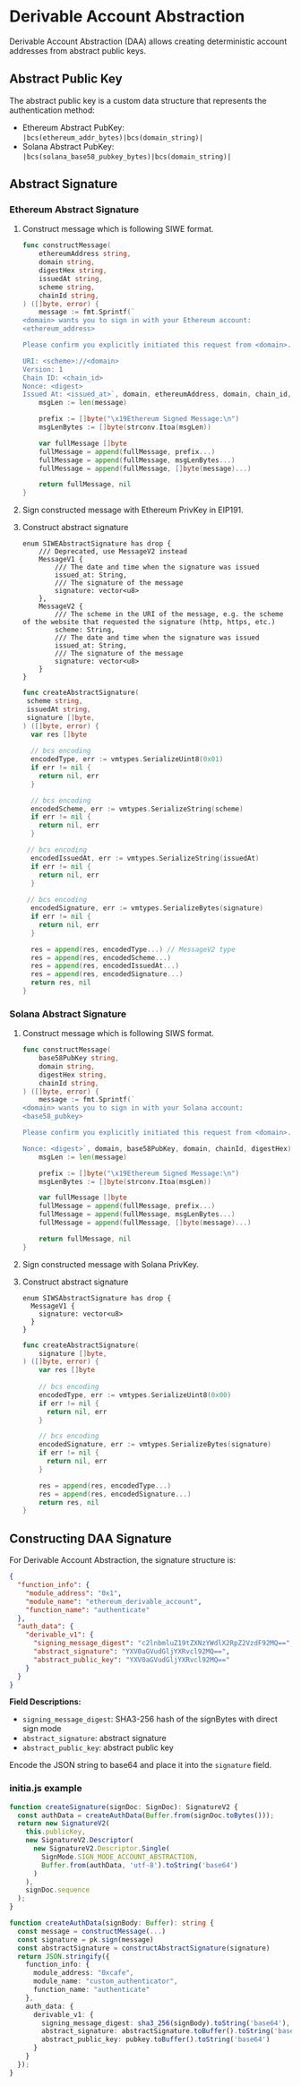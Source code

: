 # Derivable Account Abstraction

Derivable Account Abstraction (DAA) allows creating deterministic account addresses from abstract public keys.

## Abstract Public Key

The abstract public key is a custom data structure that represents the authentication method:

- Ethereum Abstract PubKey: `|bcs(ethereum_addr_bytes)|bcs(domain_string)|`
- Solana Abstract PubKey: `|bcs(solana_base58_pubkey_bytes)|bcs(domain_string)|`

## Abstract Signature

### Ethereum Abstract Signature

1. Construct message which is following SIWE format.

   ```go
   func constructMessage(
       ethereumAddress string,
       domain string,
       digestHex string,
       issuedAt string,
       scheme string,
       chainId string,
   ) ([]byte, error) {
       message := fmt.Sprintf(`
   <domain> wants you to sign in with your Ethereum account:
   <ethereum_address>
   
   Please confirm you explicitly initiated this request from <domain>. You are approving to execute transaction on Initia blockchain (<chain_id>).
   
   URI: <scheme>://<domain>
   Version: 1
   Chain ID: <chain_id>
   Nonce: <digest>
   Issued At: <issued_at>`, domain, ethereumAddress, domain, chain_id, scheme, domain, chainId, digestHex, issuedAt)
       msgLen := len(message)
   
       prefix := []byte("\x19Ethereum Signed Message:\n")
       msgLenBytes := []byte(strconv.Itoa(msgLen))
   
       var fullMessage []byte
       fullMessage = append(fullMessage, prefix...)
       fullMessage = append(fullMessage, msgLenBytes...)
       fullMessage = append(fullMessage, []byte(message)...)
   
       return fullMessage, nil
   }
   ```

2. Sign constructed message with Ethereum PrivKey in EIP191.
3. Construct abstract signature

   ```move
   enum SIWEAbstractSignature has drop {
       /// Deprecated, use MessageV2 instead
       MessageV1 {
           /// The date and time when the signature was issued
           issued_at: String,
           /// The signature of the message
           signature: vector<u8>
       },
       MessageV2 {
           /// The scheme in the URI of the message, e.g. the scheme of the website that requested the signature (http, https, etc.)
           scheme: String,
           /// The date and time when the signature was issued
           issued_at: String,
           /// The signature of the message
           signature: vector<u8>
       }
   }
   ```

   ```go
   func createAbstractSignature(
    scheme string,
    issuedAt string,
    signature []byte,
   ) ([]byte, error) {
     var res []byte
    
     // bcs encoding
     encodedType, err := vmtypes.SerializeUint8(0x01)
     if err != nil {
       return nil, err
     }
   
     // bcs encoding
     encodedScheme, err := vmtypes.SerializeString(scheme)
     if err != nil {
       return nil, err
     }
   
    // bcs encoding
     encodedIssuedAt, err := vmtypes.SerializeString(issuedAt)
     if err != nil {
       return nil, err
     }
    
    // bcs encoding
     encodedSignature, err := vmtypes.SerializeBytes(signature)
     if err != nil {
       return nil, err
     }
   
     res = append(res, encodedType...) // MessageV2 type
     res = append(res, encodedScheme...)
     res = append(res, encodedIssuedAt...)
     res = append(res, encodedSignature...)
     return res, nil
   }
   ```

### Solana Abstract Signature

1. Construct message which is following SIWS format.

   ```go
   func constructMessage(
       base58PubKey string,
       domain string,
       digestHex string,
       chainId string,
   ) ([]byte, error) {
       message := fmt.Sprintf(`
   <domain> wants you to sign in with your Solana account:
   <base58_pubkey>
   
   Please confirm you explicitly initiated this request from <domain>. You are approving to execute transaction on Initia blockchain (<chain_id>).
   
   Nonce: <digest>`, domain, base58PubKey, domain, chainId, digestHex)
       msgLen := len(message)
   
       prefix := []byte("\x19Ethereum Signed Message:\n")
       msgLenBytes := []byte(strconv.Itoa(msgLen))
   
       var fullMessage []byte
       fullMessage = append(fullMessage, prefix...)
       fullMessage = append(fullMessage, msgLenBytes...)
       fullMessage = append(fullMessage, []byte(message)...)
   
       return fullMessage, nil
   }
   ```

2. Sign constructed message with Solana PrivKey.
3. Construct abstract signature

   ```move
   enum SIWSAbstractSignature has drop {
     MessageV1 {
       signature: vector<u8>
     }
   }
   ```

   ```go
   func createAbstractSignature(
       signature []byte,
   ) ([]byte, error) {
       var res []byte
    
       // bcs encoding
       encodedType, err := vmtypes.SerializeUint8(0x00)
       if err != nil {
         return nil, err
       }
   
       // bcs encoding
       encodedSignature, err := vmtypes.SerializeBytes(signature)
       if err != nil {
         return nil, err
       }
   
       res = append(res, encodedType...)
       res = append(res, encodedSignature...)
       return res, nil
   }
   ```

## Constructing DAA Signature

For Derivable Account Abstraction, the signature structure is:

```json
{
  "function_info": {
    "module_address": "0x1",
    "module_name": "ethereum_derivable_account",
    "function_name": "authenticate"
  },
  "auth_data": {
    "derivable_v1": {
      "signing_message_digest": "c2lnbmluZ19tZXNzYWdlX2RpZ2VzdF92MQ==",
      "abstract_signature": "YXV0aGVudGljYXRvcl92MQ==",
      "abstract_public_key": "YXV0aGVudGljYXRvcl92MQ=="
    }
  }
}
```

**Field Descriptions:**

- `signing_message_digest`: SHA3-256 hash of the signBytes with direct sign mode
- `abstract_signature`: abstract signature
- `abstract_public_key`: abstract public key

Encode the JSON string to base64 and place it into the `signature` field.

### initia.js example

```ts
function createSignature(signDoc: SignDoc): SignatureV2 {
  const authData = createAuthData(Buffer.from(signDoc.toBytes()));
  return new SignatureV2(
    this.publicKey,
    new SignatureV2.Descriptor(
      new SignatureV2.Descriptor.Single(
        SignMode.SIGN_MODE_ACCOUNT_ABSTRACTION,
        Buffer.from(authData, 'utf-8').toString('base64')
      )
    ),
    signDoc.sequence
  );
}

function createAuthData(signBody: Buffer): string {
  const message = constructMessage(...)
  const signature = pk.sign(message)
  const abstractSignature = constructAbstractSignature(signature)
  return JSON.stringify({
    function_info: {
      module_address: "0xcafe",
      module_name: "custom_authenticator",
      function_name: "authenticate"
    },
    auth_data: {
      derivable_v1: {
        signing_message_digest: sha3_256(signBody).toString('base64'),
        abstract_signature: abstractSignature.toBuffer().toString('base64')
        abstract_public_key: pubkey.toBuffer().toString('base64')
      }
    }
  });
}
```
